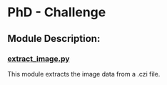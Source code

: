 # PhD - Challenge

## Module Description:

### [extract_image.py](https://github.com/SimonBon/Wien_Project/blob/master/extract_image.py)

This module extracts the image data from a .czi file.



